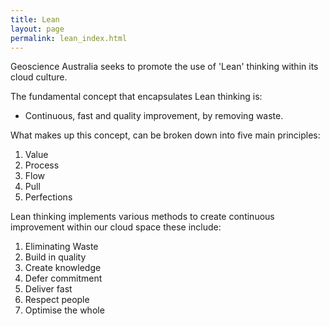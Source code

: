 ```yaml
---
title: Lean
layout: page
permalink: lean_index.html
---
```


Geoscience Australia seeks to promote the use of 'Lean' thinking within its cloud culture.

The fundamental concept that encapsulates Lean thinking is:

* Continuous, fast and quality improvement, by removing waste.

What makes up this concept, can be broken down into five main principles:

1.	Value
2.	Process
3.	Flow
4.	Pull
5.	Perfections

Lean thinking implements various methods to create continuous improvement within our cloud space these include:

1.	Eliminating Waste
2.	Build in quality
3.	Create knowledge
4.	Defer commitment
5.	Deliver fast
6.	Respect people
7.	Optimise the whole

  
